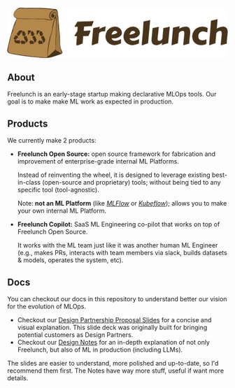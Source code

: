 ![](logo_freelunch_with_name.png)

## About

Freelunch is an early-stage startup making declarative MLOps tools. Our goal is to make
make ML work as expected in production.

## Products

We currently make 2 products:

- __Freelunch Open Source:__ open source framework for fabrication and improvement of enterprise-grade internal ML Platforms.

    Instead of reinventing the wheel, it is designed to leverage existing best-in-class (open-source and proprietary) tools; without being tied to any specific tool (tool-agnostic).

    Note: __not an ML Platform__ (like [*MLFlow*](https://github.com/mlflow/mlflow) or [*Kubeflow*](https://github.com/kubeflow/kubeflow)); allows you to make your own internal ML Platform.

- __Freelunch Copilot:__ SaaS ML Engineering co-pilot that works on top of Freelunch Open Source. 

    It works with the ML team just like it was another human ML Engineer (e.g., makes PRs, interacts with team members via slack, builds datasets & models, operates the system, etc).

## Docs

You can checkout our docs in this repository to understand better our vision for the evolution of MLOps.

- Checkout our [Design Partnership Proposal Slides](https://docs.google.com/presentation/d/1kF-ZzVD8EiNLHFMuztEcYeT-kez1266R/edit?usp=sharing&ouid=114266237528985699122&rtpof=true&sd=true) for a concise and visual explanation. This slide deck was originally built for bringing potential customers as Design Partners.
- Checkout our [Design Notes](design_notes.md) for an in-depth explanation of not only Freelunch, but also of ML in production (including LLMs).

The slides are easier to understand, more polished and up-to-date, so I'd recommend them first. The Notes have way more stuff, useful if want more details.


